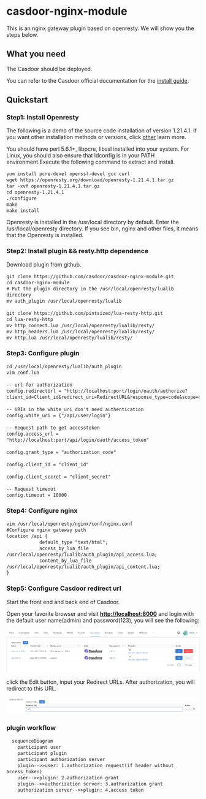 # casdoor-nginx-module
This is an nginx gateway plugin based on openresty. We will show you the steps below.

## What you need

The Casdoor should be deployed.

You can refer to the Casdoor official documentation for the [install guide](https://casdoor.org/docs/basic/server-installation). 

## Quickstart

### Step1: Install Openresty

The following is a demo of the source code installation of version 1.21.4.1. If you want other installation methods or versions, click [other](https://openresty.org/en/download.html) learn more. 

You should have perl 5.6.1+, libpcre, libssl installed into your system. For Linux, you should also ensure that ldconfig is in your PATH environment.Execute the following command to extract and install.

``` shell
yum install pcre-devel openssl-devel gcc curl
wget https://openresty.org/download/openresty-1.21.4.1.tar.gz
tar -xvf openresty-1.21.4.1.tar.gz
cd openresty-1.21.4.1
./configure 
make
make install
```

Openresty is installed in the /usr/local directory by default. 
Enter the /usr/local/openresty directory. If you see bin, nginx and other files, it means that the Openresty is installed.

### Step2: Install plugin && resty.http dependence

Download plugin from github.

``` shell
git clone https://github.com/casdoor/casdoor-nginx-module.git
cd casdoor-nginx-module
# Put the plugin directory in the /usr/local/openresty/lualib directory
mv auth_plugin /usr/local/openresty/lualib

git clone https://github.com/pintsized/lua-resty-http.git
cd lua-resty-http
mv http_connect.lua /usr/local/openresty/lualib/resty/
mv http_headers.lua /usr/local/openresty/lualib/resty/
mv http.lua /usr/local/openresty/lualib/resty/
```

### Step3: Configure plugin

```shell
cd /usr/local/openresty/lualib/auth_plugin
vim conf.lua

-- url for authorization
config.redirectUrl = "http://localhost:port/login/oauth/authorize?client_id=Client_id&redirect_uri=RedirectURL&response_type=code&scope=openid&state=STATE"

-- URIs in the white_uri don't need authentication
config.white_uri = {"/api/user/login"}

-- Request path to get accesstoken
config.access_url = "http://localhost:port/api/login/oauth/access_token"

config.grant_type = "authorization_code"

config.client_id = "client_id"

config.client_secret = "client_secret"

-- Request timeout
config.timeout = 10000
```

### Step4: Configure nginx

```shell
vim /usr/local/openresty/nginx/conf/nginx.conf
#Configure nginx gateway path
location /api {
            default_type "text/html";
            access_by_lua_file /usr/local/openresty/lualib/auth_plugin/api_access.lua;
            content_by_lua_file /usr/local/openresty/lualib/auth_plugin/api_content.lua;
}
```

### Step5: Configure Casdoor redirect url

Start the front end and back end of Casdoor.

Open your favorite browser and visit **[http://localhost:8000](http://localhost:8=8000/)** and login with the default user name(admin) and password(123), you will see the following:

![image-20220823115739075](img/image-1.png)

click the Edit button, input your Redirect URLs. After authorization, you will redirect to this URL.

![image-20220823120904335](img/image-2.png)



### plugin workflow

```mermaid
  sequenceDiagram
  	participant user
    participant plugin
    participant authorization server
    plugin-->>user: 1.authorization request(if header without access_token)
  	user-->>plugin: 2.authorization grant
  	plugin-->>authorization server: 3.authorization grant
  	authorization server-->>plugin: 4.access token

```

